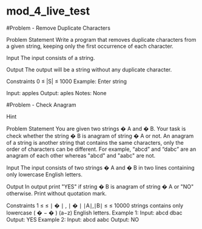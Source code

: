 # mod_4_live_test
#Problem - Remove Duplicate Characters

Problem Statement
Write a program that removes duplicate characters from a given string, keeping only the first occurrence of each character.

Input
The input consists of a string.

Output
The output will be a string without any duplicate character.

Constraints
0 ≤ |S| ≤ 1000
Example:
Enter string

Input:
apples
Output:
aples
Notes:
None

#Problem - Check Anagram

Hint

Problem Statement
You are given two strings 
�
A and 
�
B. Your task is check whether the string 
�
B is anagram of string 
�
A or not. An anagram of a string is another string that contains the same characters, only the order of characters can be different. For example, “abcd” and “dabc” are an anagram of each other whereas "abcd" and "aabc" are not.

Input
The input consists of two strings 
�
A and 
�
B in two lines containing only lowercase English letters.

Output
In output print "YES" if string 
�
B is anagram of string 
�
A or "NO" otherwise. Print without quotation mark.

Constraints
1 
≤
≤ 
∣
�
∣
,
∣
�
∣
∣A∣,∣B∣ 
≤
≤ 10000
strings contains only lowercase 
(
�
−
�
)
(a−z) English letters.
Example 1:
Input:
abcd
dbac
Output:
YES
Example 2:
Input:
abcd
aabc
Output:
NO
